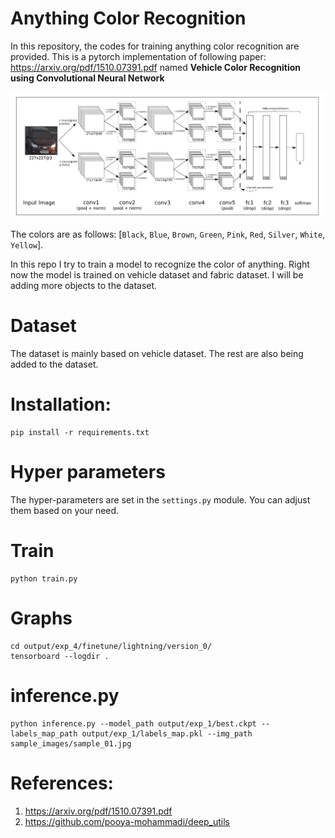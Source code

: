 # Anything Color Recognition

In this repository, the codes for training anything color recognition are provided. This is a pytorch implementation of following paper:
https://arxiv.org/pdf/1510.07391.pdf named **Vehicle Color Recognition using Convolutional Neural Network**


![img.png](artifacts/img.png)

The colors are as follows:
[`Black`, `Blue`, `Brown`, `Green`, `Pink`, `Red`, `Silver`, `White`, `Yellow`].

In this repo I try to train a model to recognize the color of anything. Right now the model is trained on
vehicle dataset and fabric dataset. I will be adding more objects to the dataset.

# Dataset
The dataset is mainly based on vehicle dataset. The rest are also being added to the dataset. 

# Installation:
```commandline
pip install -r requirements.txt
```

# Hyper parameters
The hyper-parameters are set in the `settings.py` module. You can adjust them based on your need. 

# Train
```commandline
python train.py
```

# Graphs
```commandline
cd output/exp_4/finetune/lightning/version_0/
tensorboard --logdir .
```

# inference.py
```commandline
python inference.py --model_path output/exp_1/best.ckpt --labels_map_path output/exp_1/labels_map.pkl --img_path sample_images/sample_01.jpg
```

# References:
1. https://arxiv.org/pdf/1510.07391.pdf
2. https://github.com/pooya-mohammadi/deep_utils
